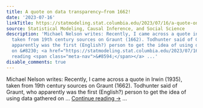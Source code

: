 ```yaml
---
title: A quote on data transparency—from 1662!
date: '2023-07-16'
linkTitle: https://statmodeling.stat.columbia.edu/2023/07/16/a-quote-on-data-transparency-from-1662/
source: Statistical Modeling, Causal Inference, and Social Science
description: 'Michael Nelson writes: Recently, I came across a quote in Irwin (1935),
  taken from 19th century sources on Graunt (1662). Todhunter said of Graunt, who
  apparently was the first (English?) person to get the idea of using data gathered
  on &#8230; <a href="https://statmodeling.stat.columbia.edu/2023/07/16/a-quote-on-data-transparency-from-1662/">Continue
  reading <span class="meta-nav">&#8594;</span></a> ...'
disable_comments: true
---
```

Michael Nelson writes: Recently, I came across a quote in Irwin (1935), taken from 19th century sources on Graunt (1662). Todhunter said of Graunt, who apparently was the first (English?) person to get the idea of using data gathered on &#8230; <a href="https://statmodeling.stat.columbia.edu/2023/07/16/a-quote-on-data-transparency-from-1662/">Continue reading <span class="meta-nav">&#8594;</span></a> ...